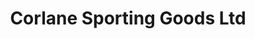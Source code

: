 ---
title: "Corlane Sporting Goods Ltd"
url: /dawson-creek/corlane-sporting-goods-ltd/
shop: sports
---